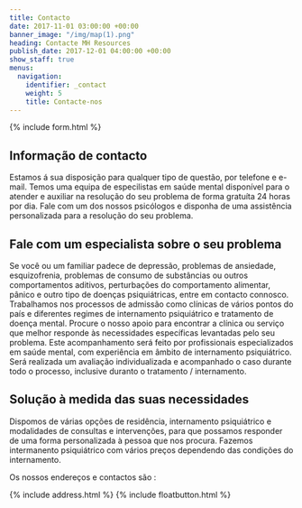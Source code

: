 ```yaml
---
title: Contacto
date: 2017-11-01 03:00:00 +00:00
banner_image: "/img/map(1).png"
heading: Contacte MH Resources
publish_date: 2017-12-01 04:00:00 +00:00
show_staff: true
menus:
  navigation:
    identifier: _contact
    weight: 5
    title: Contacte-nos
---
```


{% include form.html %}


## Informação de contacto

Estamos á sua disposição para qualquer tipo de questão, por telefone e e-mail. Temos uma equipa de especilistas em saúde mental disponível para o atender e auxiliar na resolução do seu problema de forma gratuíta 24 horas por dia. Fale com um dos nossos psicólogos e disponha de uma assistência personalizada para a resolução do seu problema.

## Fale com um especialista sobre o seu problema

Se você ou um familiar padece de depressão, problemas de ansiedade, esquizofrenia, problemas de consumo de substâncias ou outros comportamentos aditivos, perturbações do comportamento alimentar, pânico e outro tipo de doenças psiquiátricas, entre em contacto connosco. Trabalhamos nos processos de admissão como clínicas de vários pontos do país e diferentes regimes de internamento psiquiátrico e tratamento de doença mental. Procure o nosso apoio para encontrar a clínica ou serviço que melhor responde às necessidades específicas levantadas pelo seu problema.
Este acompanhamento será feito por profissionais especializados em saúde mental, com experiência em âmbito de internamento psiquiátrico. Será realizada um avaliação individualizada e acompanhado o caso durante todo o processo, inclusive duranto o tratamento / internamento.

## Solução à medida das suas necessidades

Dispomos de várias opções de residência, internamento psiquiátrico e modalidades de consultas e intervenções, para que possamos responder de uma forma personalizada à pessoa que nos procura. Fazemos intermanento psiquiátrico com vários preços dependendo das condições do internamento.


Os nossos endereços e contactos são :


{% include address.html %}
{% include floatbutton.html %}
